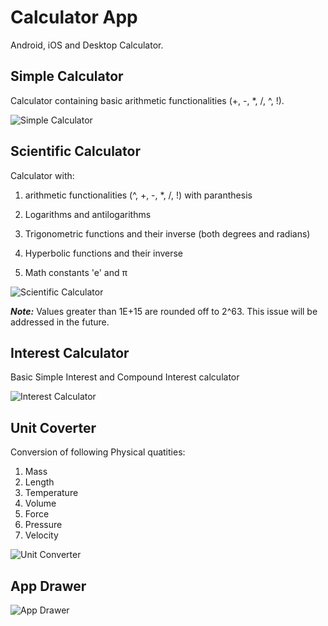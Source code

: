 # Calculator App

Android, iOS and Desktop Calculator.

## Simple Calculator

Calculator containing basic arithmetic functionalities (+, -, *, /, ^, !).

![Simple Calculator](Screenshots/Simple_Calculator.jpg "Simple Calculator")

## Scientific Calculator

Calculator with:

1. arithmetic functionalities (^, +, -, *, /, !) with paranthesis

2. Logarithms and antilogarithms

3. Trigonometric functions and their inverse (both degrees and radians)

4. Hyperbolic functions and their inverse

5. Math constants 'e' and &#960;

![Scientific Calculator](Screenshots/Scientific_Calculator.jpg "Scientific Calculator")

_**Note:**_
Values greater than 1E+15 are rounded off to 2^63. This issue will be addressed in the future.

## Interest Calculator

Basic Simple Interest and Compound Interest calculator

![Interest Calculator](Screenshots/Interest_Calculator.jpg "Interest Calculator")

## Unit Coverter
Conversion of following Physical quatities:
1. Mass
2. Length
3. Temperature
4. Volume
5. Force
6. Pressure
7. Velocity

![Unit Converter](Screenshots/Unit_Converter.jpg "Unit Converter")

## App Drawer

![App Drawer](Screenshots/App_Drawer.jpg "App_Drawer")
